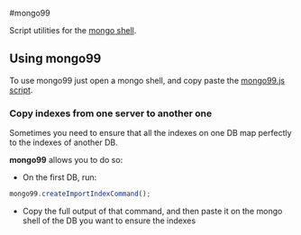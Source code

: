 #mongo99

Script utilities for the [mongo shell](http://docs.mongodb.org/v2.2/mongo/).

## Using mongo99

To use mongo99 just open a mongo shell, and copy paste the [mongo99.js script](https://raw.githubusercontent.com/julman99/mongo99/master/mongo99.js).

### Copy indexes from one server to another one

Sometimes you need to ensure that all the indexes on one DB map perfectly to the indexes of another DB.

**mongo99** allows you to do so:

- On the first DB, run:

```javascript
mongo99.createImportIndexCommand();
```

- Copy the full output of that command, and then paste it on the mongo shell of the DB you
want to ensure the indexes
